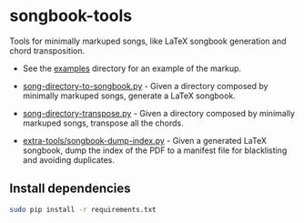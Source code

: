 # songbook-tools

Tools for minimally markuped songs, like LaTeX songbook generation and chord transposition.

- See the [examples](examples) directory for an example of the markup.

- [song-directory-to-songbook.py](song-directory-to-songbook.py) - Given a directory composed by minimally markuped songs, generate a LaTeX songbook.

- [song-directory-transpose.py](song-directory-transpose.py) - Given a directory composed by minimally markuped songs, transpose all the chords.

- [extra-tools/songbook-dump-index.py](extra-tools/songbook-dump-index.py) - Given a generated LaTeX songbook, dump the index of the PDF to a manifest file for blacklisting and avoiding duplicates.


## Install dependencies

```bash
sudo pip install -r requirements.txt
```
